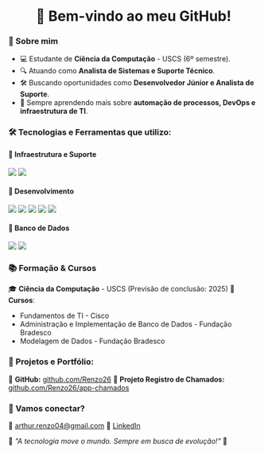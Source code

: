 <h1 align="center">👋 Bem-vindo ao meu GitHub!</h1>

### 🎯 Sobre mim
- 💻 Estudante de **Ciência da Computação** - USCS (6º semestre).
- 🔍 Atuando como **Analista de Sistemas e Suporte Técnico**.
- 🛠️ Buscando oportunidades como **Desenvolvedor Júnior e Analista de Suporte**.
- 🚀 Sempre aprendendo mais sobre **automação de processos, DevOps e infraestrutura de TI**.

### 🛠️ Tecnologias e Ferramentas que utilizo:
#### 🔹 **Infraestrutura e Suporte**
<img src="https://img.shields.io/badge/Windows-0078D6?style=for-the-badge&logo=windows&logoColor=white"/> <img src="https://img.shields.io/badge/ITIL-000000?style=for-the-badge&logo=itil&logoColor=white"/>

#### 🔹 **Desenvolvimento**
<img src="https://img.shields.io/badge/Python-3776AB?style=for-the-badge&logo=python&logoColor=white"/> <img src="https://img.shields.io/badge/JavaScript-F7DF1E?style=for-the-badge&logo=javascript&logoColor=black"/> <img src="https://img.shields.io/badge/Flask-000000?style=for-the-badge&logo=flask&logoColor=white"/> <img src="https://img.shields.io/badge/React-61DAFB?style=for-the-badge&logo=react&logoColor=black"/> <img src="https://img.shields.io/badge/Electron-47848F?style=for-the-badge&logo=electron&logoColor=white"/>

#### 🔹 **Banco de Dados**
<img src="https://img.shields.io/badge/MySQL-4479A1?style=for-the-badge&logo=mysql&logoColor=white"/> <img src="https://img.shields.io/badge/SQL%20Server-CC2927?style=for-the-badge&logo=microsoftsqlserver&logoColor=white"/>

### 📚 Formação & Cursos
🎓 **Ciência da Computação** - USCS (Previsão de conclusão: 2025)
📌 **Cursos**:
- Fundamentos de TI - Cisco
- Administração e Implementação de Banco de Dados - Fundação Bradesco
- Modelagem de Dados - Fundação Bradesco

### 📌 Projetos e Portfólio:
🔗 **GitHub:** [github.com/Renzo26](https://github.com/Renzo26)
🔗 **Projeto Registro de Chamados:** [github.com/Renzo26/app-chamados](https://github.com/Renzo26/app-chamados)

### 📩 Vamos conectar?
📧 [arthur.renzo04@gmail.com](mailto:arthur.renzo04@gmail.com)
🔗 [LinkedIn](https://www.linkedin.com/in/seu-linkedin)

📌 *"A tecnologia move o mundo. Sempre em busca de evolução!"* 🚀
